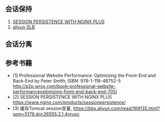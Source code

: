 ## 会话保持

1. [SESSION PERSISTENCE WITH NGINX PLUS](https://www.nginx.com/products/session-persistence/)
2. [aliyun SLB](https://bbs.aliyun.com/read/169135.html?spm=5176.doc26555.2.1.UjIyAX)

## 会话分离

## 参考书籍

+ [1] Professional Website Performance: Optimizing the Front-End and Back-End by Peter Smith;
ISBN: 978-1-118-48752-5 http://p2p.wrox.com/book-professional-website-performanceoptimizing-front-end-back-end-705/
+ [2] SESSION PERSISTENCE WITH NGINX PLUS https://www.nginx.com/products/sessionpersistence/
+ [3] 缓存Tomcat session变量,
https://bbs.aliyun.com/read/169135.html?spm=5176.doc26555.2.1.4vruoc
